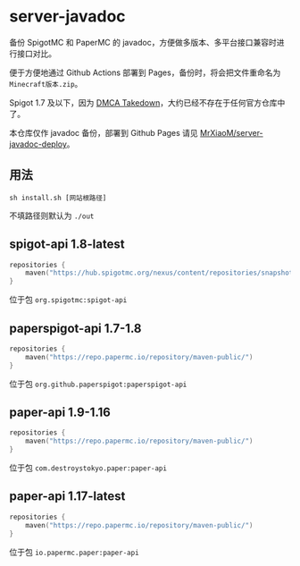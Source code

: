 # server-javadoc

备份 SpigotMC 和 PaperMC 的 javadoc，方便做多版本、多平台接口兼容时进行接口对比。

便于方便地通过 Github Actions 部署到 Pages，备份时，将会把文件重命名为 `Minecraft版本.zip`。

Spigot 1.7 及以下，因为 [DMCA Takedown](https://github.com/github/dmca/blob/master/2014/2014-09-05-CraftBukkit.md)，大约已经不存在于任何官方仓库中了。

本仓库仅作 javadoc 备份，部署到 Github Pages 请见 [MrXiaoM/server-javadoc-deploy](https://github.com/MrXiaoM/server-javadoc-deploy)。

## 用法

```shell
sh install.sh [网站根路径]
```
不填路径则默认为 `./out`

## spigot-api 1.8-latest

```kotlin
repositories {
    maven("https://hub.spigotmc.org/nexus/content/repositories/snapshots/")
}
```

位于包 `org.spigotmc:spigot-api`

## paperspigot-api 1.7-1.8

```kotlin
repositories {
    maven("https://repo.papermc.io/repository/maven-public/")
}
```

位于包 `org.github.paperspigot:paperspigot-api`

## paper-api 1.9-1.16

```kotlin
repositories {
    maven("https://repo.papermc.io/repository/maven-public/")
}
```

位于包 `com.destroystokyo.paper:paper-api`

## paper-api 1.17-latest

```kotlin
repositories {
    maven("https://repo.papermc.io/repository/maven-public/")
}
```

位于包 `io.papermc.paper:paper-api`
